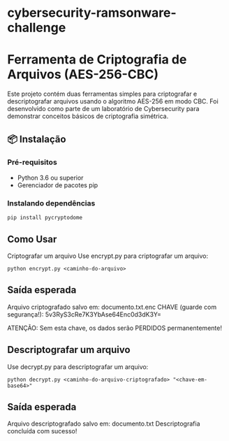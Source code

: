 # cybersecurity-ramsonware-challenge

# Ferramenta de Criptografia de Arquivos (AES-256-CBC)

Este projeto contém duas ferramentas simples para criptografar e descriptografar arquivos usando o algoritmo AES-256 em modo CBC. Foi desenvolvido como parte de um laboratório de Cybersecurity para demonstrar conceitos básicos de criptografia simétrica.

## 📦 Instalação

### Pré-requisitos
- Python 3.6 ou superior
- Gerenciador de pacotes pip

### Instalando dependências
```
pip install pycryptodome
```
## Como Usar
Criptografar um arquivo
Use encrypt.py para criptografar um arquivo:

```
python encrypt.py <caminho-do-arquivo>
```
## Saída esperada
Arquivo criptografado salvo em: documento.txt.enc
CHAVE (guarde com segurança!): 5v3RyS3cRe7K3YbAse64Enc0d3dK3Y=

ATENÇÃO: Sem esta chave, os dados serão PERDIDOS permanentemente!

## Descriptografar um arquivo
Use decrypt.py para descriptografar um arquivo:

```
python decrypt.py <caminho-do-arquivo-criptografado> "<chave-em-base64>"
```

## Saída esperada
Arquivo descriptografado salvo em: documento.txt
Descriptografia concluída com sucesso!

